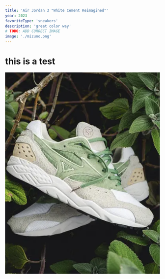 ```yaml
---
title: 'Air Jordan 3 "White Cement Reimagined"'
year: 2023
favoriteType: 'sneakers'
description: 'great color way'
# TODO: ADD CORRECT IMAGE
image: './mizuno.png'
---
```


# this is a test

![Air Jordan 3 "White Cement Reimagined"](./mizuno.png)

